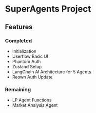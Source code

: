 # SuperAgents Project

## Features

### Completed
- Initialization
- Userflow Basic UI
- Phantom Auth
- Zustand Setup
- LangChain AI Architecture for 5 Agents
- Reown Auth Update

### Remaining
- LP Agent Functions
- Market Analysis Agent

